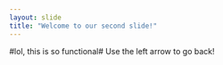 ```yaml
---
layout: slide
title: "Welcome to our second slide!"
---
```

#lol, this is so functional#
Use the left arrow to go back!
